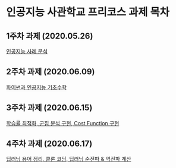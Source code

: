 # 인공지능 사관학교 프리코스 과제 목차

## 1주차 과제 (2020.05.26)

[인공지능 사례 분석](https://nbviewer.jupyter.org/github/mgsocial/Gvalley/blob/master/1%EC%A3%BC%EC%B0%A8_%EA%B3%BC%EC%A0%9C.ipynb)

## 2주차 과제 (2020.06.09)

[파이썬과 인공지능 기초수학](https://nbviewer.jupyter.org/github/mgsocial/Gvalley/blob/master/2%E1%84%8C%E1%85%AE%E1%84%8E%E1%85%A1%E1%84%80%E1%85%AA%E1%84%8C%E1%85%A6.ipynb)

## 3주차 과제 (2020.06.15)

[학습률 최적화, 군집 분석 구현, Cost Function 구현](https://nbviewer.jupyter.org/github/mgsocial/Gvalley/blob/master/3%EC%A3%BC%EC%B0%A8_%EA%B3%BC%EC%A0%9C.ipynb)

## 4주차 과제 (2020.06.17)

[딥러닝 용어 정리, 클론 코딩, 딥러닝 순전파 & 역전파 계산](https://nbviewer.jupyter.org/github/mgsocial/Gvalley/blob/master/4%EC%A3%BC%EC%B0%A8_%EA%B3%BC%EC%A0%9C.ipynb)
